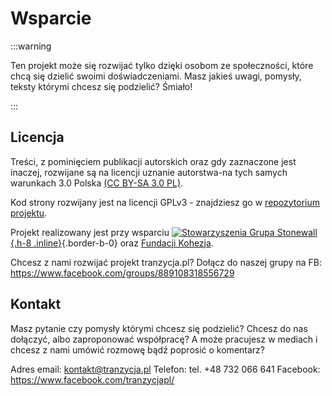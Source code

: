 # Wsparcie

:::warning

Ten projekt może się rozwijać tylko dzięki osobom ze społeczności, które chcą się dzielić swoimi doświadczeniami. Masz jakieś uwagi, pomysły, teksty którymi chcesz się podzielić? Śmiało!

:::

## Licencja

Treści, z pominięciem publikacji autorskich oraz gdy zaznaczone jest inaczej, rozwijane są na licencji uznanie autorstwa-na tych samych warunkach 3.0 Polska [(CC BY-SA 3.0 PL)](https://creativecommons.org/licenses/by-sa/3.0/pl/).

Kod strony rozwijany jest na licencji GPLv3 - znajdziesz go w [repozytorium projektu](https://github.com/Tash-Feneko/tranzycja.pl/).

Projekt realizowany jest przy wsparciu [![Stowarzyszenia Grupa Stonewall](/media/img/logo/STOn_logo_transparent-pink.svg){.h-8 .inline}](https://grupa-stonewall.pl){.border-b-0} oraz [Fundacji Kohezja](http://kohezja.org).

Chcesz z nami rozwijać projekt tranzycja.pl? Dołącz do naszej grupy na FB: https://www.facebook.com/groups/889108318556729

## Kontakt

Masz pytanie czy pomysły którymi chcesz się podzielić? Chcesz do nas dołączyć, albo zaproponować współpracę? A może pracujesz w mediach i chcesz z nami umówić rozmowę bądź poprosić o komentarz?

Adres email: kontakt@tranzycja.pl
Telefon: tel. +48 732 066 641
Facebook: https://www.facebook.com/tranzycjapl/
